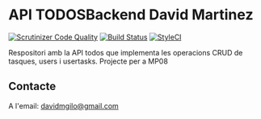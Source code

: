 # API TODOSBackend David Martinez

[![Scrutinizer Code Quality](https://scrutinizer-ci.com/g/davidmgilo/todosBackend/badges/quality-score.png?b=master)](https://scrutinizer-ci.com/g/davidmgilo/todosBackend/?branch=master)
[![Build Status](https://travis-ci.org/davidmgilo/todosBackend.svg?branch=master)](https://travis-ci.org/davidmgilo/todosBackend)
[![StyleCI](https://styleci.io/repos/71568846/shield?branch=master)](https://styleci.io/repos/71568846)

Respositori amb la API todos que implementa les operacions CRUD de tasques, users i usertasks. Projecte per a MP08


## Contacte

A l'email: davidmgilo@gmail.com



